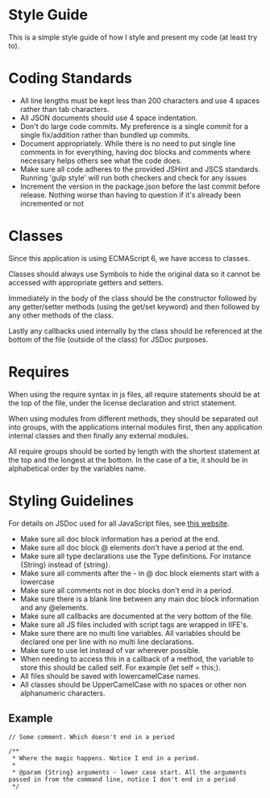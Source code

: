 # Style Guide

This is a simple style guide of how I style and present my code (at least try
to).

# Coding Standards

- All line lengths must be kept less than 200 characters and use 4 spaces rather
  than tab characters.
- All JSON documents should use 4 space indentation.
- Don't do large code commits. My preference is a single commit for a single
  fix/addition rather than bundled up commits.
- Document appropriately. While there is no need to put single line comments in
  for everything, having doc blocks and comments where necessary helps others
  see what the code does.
- Make sure all code adheres to the provided JSHint and JSCS standards. Running
  'gulp style' will run both checkers and check for any issues
- Increment the version in the package.json before the last commit before
  release. Nothing worse than having to question if it's already been
  incremented or not

# Classes

Since this application is using ECMAScript 6, we have access to classes.

Classes should always use Symbols to hide the original data so it cannot be
accessed with appropriate getters and setters.

Immediately in the body of the class should be the constructor followed by any
getter/setter methods (using the get/set keyword) and then followed by any other
methods of the class.

Lastly any callbacks used internally by the class should be referenced at the
bottom of the file (outside of the class) for JSDoc purposes.

# Requires

When using the require syntax in js files, all require statements should be at
the top of the file, under the license declaration and strict statement.

When using modules from different methods, they should be separated out into
groups, with the applications internal modules first, then any application
internal classes and then finally any external modules.

All require groups should be sorted by length with the shortest statement at the
top and the longest at the bottom. In the case of a tie, it should be in
alphabetical order by the variables name.

# Styling Guidelines

For details on JSDoc used for all JavaScript files, see
[this website](http://usejsdoc.org/).

- Make sure all doc block information has a period at the end.
- Make sure all doc block @ elements don't have a period at the end.
- Make sure all type declarations use the Type definitions. For instance
  {String} instead of {string}.
- Make sure all comments after the - in @ doc block elements start with a
  lowercase
- Make sure all comments not in doc blocks don't end in a period.
- Make sure there is a blank line between any main doc block information and any
  @elements.
- Make sure all callbacks are documented at the very bottom of the file.
- Make sure all JS files included with script tags are wrapped in IIFE's.
- Make sure there are no multi line variables. All variables should be declared
  one per line with no multi line declarations.
- Make sure to use let instead of var wherever possible.
- When needing to access this in a callback of a method, the variable to store
  this should be called self. For example (let self = this;).
- All files should be saved with lowercamelCase names.
- All classes should be UpperCamelCase with no spaces or other non alphanumeric
  characters.

## Example

    // Some comment. Which doesn't end in a period

    /**
     * Where the magic happens. Notice I end in a period.
     *
     * @param {String} arguments - lower case start. All the arguments passed in from the command line, notice I don't end in a period
     */
